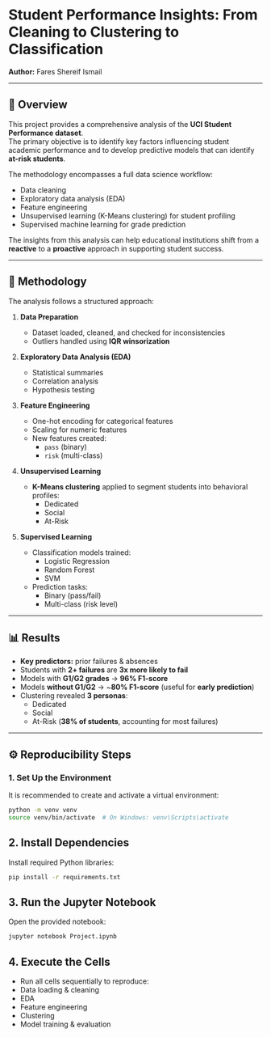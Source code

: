 # Student Performance Insights: From Cleaning to Clustering to Classification

**Author:** Fares Shereif Ismail  

---

## 📌 Overview
This project provides a comprehensive analysis of the **UCI Student Performance dataset**.  
The primary objective is to identify key factors influencing student academic performance and to develop predictive models that can identify **at-risk students**.  

The methodology encompasses a full data science workflow:
- Data cleaning  
- Exploratory data analysis (EDA)  
- Feature engineering  
- Unsupervised learning (K-Means clustering) for student profiling  
- Supervised machine learning for grade prediction  

The insights from this analysis can help educational institutions shift from a **reactive** to a **proactive** approach in supporting student success.

---

## 🔎 Methodology
The analysis follows a structured approach:

1. **Data Preparation**  
   - Dataset loaded, cleaned, and checked for inconsistencies  
   - Outliers handled using **IQR winsorization**  

2. **Exploratory Data Analysis (EDA)**  
   - Statistical summaries  
   - Correlation analysis  
   - Hypothesis testing  

3. **Feature Engineering**  
   - One-hot encoding for categorical features  
   - Scaling for numeric features  
   - New features created:  
     - `pass` (binary)  
     - `risk` (multi-class)  

4. **Unsupervised Learning**  
   - **K-Means clustering** applied to segment students into behavioral profiles:  
     - Dedicated  
     - Social  
     - At-Risk  

5. **Supervised Learning**  
   - Classification models trained:  
     - Logistic Regression  
     - Random Forest  
     - SVM  
   - Prediction tasks:  
     - Binary (pass/fail)  
     - Multi-class (risk level)  

---

## 📊 Results
- **Key predictors:** prior failures & absences  
- Students with **2+ failures** are **3x more likely to fail**  
- Models with **G1/G2 grades** → **96% F1-score**  
- Models **without G1/G2** → ~**80% F1-score** (useful for **early prediction**)  
- Clustering revealed **3 personas**:  
  - Dedicated  
  - Social  
  - At-Risk (**38% of students**, accounting for most failures)  

---

## ⚙️ Reproducibility Steps

### 1. Set Up the Environment
It is recommended to create and activate a virtual environment:

```bash
python -m venv venv
source venv/bin/activate  # On Windows: venv\Scripts\activate
```

## 2. Install Dependencies

Install required Python libraries:
```bash
pip install -r requirements.txt
```

## 3. Run the Jupyter Notebook

Open the provided notebook:
```bash
jupyter notebook Project.ipynb
```
## 4. Execute the Cells
- Run all cells sequentially to reproduce:
- Data loading & cleaning
- EDA
- Feature engineering
- Clustering
- Model training & evaluation




